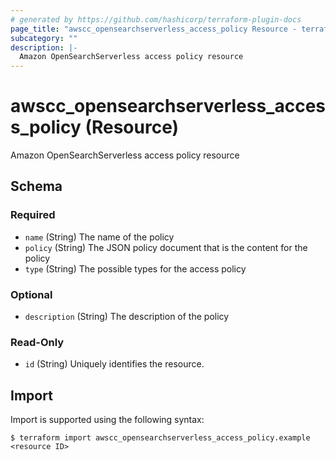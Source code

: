 ```yaml
---
# generated by https://github.com/hashicorp/terraform-plugin-docs
page_title: "awscc_opensearchserverless_access_policy Resource - terraform-provider-awscc"
subcategory: ""
description: |-
  Amazon OpenSearchServerless access policy resource
---
```


# awscc_opensearchserverless_access_policy (Resource)

Amazon OpenSearchServerless access policy resource



<!-- schema generated by tfplugindocs -->
## Schema

### Required

- `name` (String) The name of the policy
- `policy` (String) The JSON policy document that is the content for the policy
- `type` (String) The possible types for the access policy

### Optional

- `description` (String) The description of the policy

### Read-Only

- `id` (String) Uniquely identifies the resource.

## Import

Import is supported using the following syntax:

```shell
$ terraform import awscc_opensearchserverless_access_policy.example <resource ID>
```
